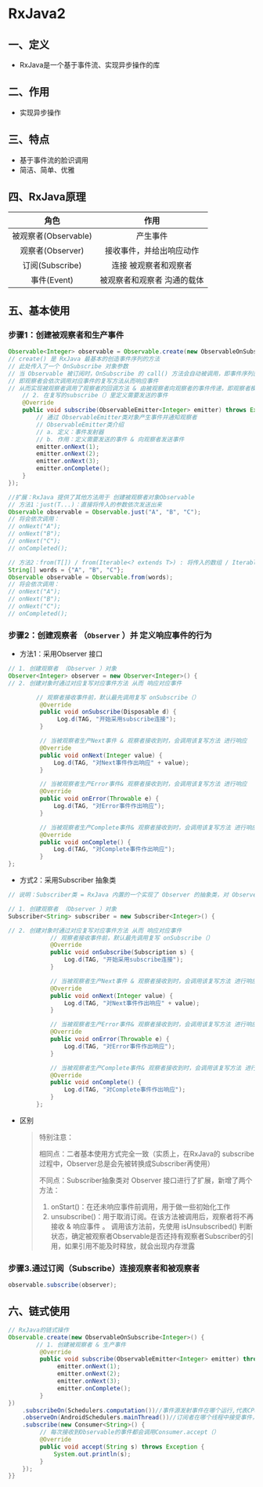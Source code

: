 # RxJava2

## 一、定义

- RxJava是一个基于事件流、实现异步操作的库

## 二、作用

- 实现异步操作

## 三、特点

- 基于事件流的脸识调用
- 简洁、简单、优雅

## 四、RxJava原理

|         角色         |            作用             |
| :------------------: | :-------------------------: |
| 被观察者(Observable) |          产生事件           |
|   观察者(Observer)   |  接收事件，并给出响应动作   |
|   订阅(Subscribe)    |    连接 被观察者和观察者    |
|     事件(Event)      | 被观察者和观察者 沟通的载体 |

## 五、基本使用

### 步骤1：创建被观察者和生产事件

```java
Observable<Integer> observable = Observable.create(new ObservableOnSubscribe<Integer>() {
// create() 是 RxJava 最基本的创造事件序列的方法
// 此处传入了一个 OnSubscribe 对象参数
// 当 Observable 被订阅时，OnSubscribe 的 call() 方法会自动被调用，即事件序列就会依照设定依次被触发
// 即观察者会依次调用对应事件的复写方法从而响应事件
// 从而实现被观察者调用了观察者的回调方法 & 由被观察者向观察者的事件传递，即观察者模式
	// 2. 在复写的subscribe（）里定义需要发送的事件
	@Override
	public void subscribe(ObservableEmitter<Integer> emitter) throws Exception {
    	// 通过 ObservableEmitter类对象产生事件并通知观察者
    	// ObservableEmitter类介绍
    	// a. 定义：事件发射器
    	// b. 作用：定义需要发送的事件 & 向观察者发送事件
        emitter.onNext(1);
        emitter.onNext(2);
        emitter.onNext(3);
        emitter.onComplete();
    }
});
```

```java
//扩展：RxJava 提供了其他方法用于 创建被观察者对象Observable
// 方法1：just(T...)：直接将传入的参数依次发送出来
Observable observable = Observable.just("A", "B", "C");
// 将会依次调用：
// onNext("A");
// onNext("B");
// onNext("C");
// onCompleted();

// 方法2：from(T[]) / from(Iterable<? extends T>) : 将传入的数组 / Iterable 拆分成具体对象后，依次发送出来
String[] words = {"A", "B", "C"};
Observable observable = Observable.from(words);
// 将会依次调用：
// onNext("A");
// onNext("B");
// onNext("C");
// onCompleted();
```

### 步骤2：创建观察者 （`Observer` ）并 定义响应事件的行为

- 方法1：采用Observer 接口

```java
// 1. 创建观察者 （Observer ）对象
Observer<Integer> observer = new Observer<Integer>() {
// 2. 创建对象时通过对应复写对应事件方法 从而 响应对应事件

		// 观察者接收事件前，默认最先调用复写 onSubscribe（）
         @Override
         public void onSubscribe(Disposable d) {
              Log.d(TAG, "开始采用subscribe连接");
         }

         // 当被观察者生产Next事件 & 观察者接收到时，会调用该复写方法 进行响应
         @Override
         public void onNext(Integer value) {
             Log.d(TAG, "对Next事件作出响应" + value);
         }

         // 当被观察者生产Error事件& 观察者接收到时，会调用该复写方法 进行响应
         @Override
         public void onError(Throwable e) {
             Log.d(TAG, "对Error事件作出响应");
         }

         // 当被观察者生产Complete事件& 观察者接收到时，会调用该复写方法 进行响应
         @Override
         public void onComplete() {
             Log.d(TAG, "对Complete事件作出响应");
         }
};
```

- 方式2：采用Subscriber 抽象类

```java
// 说明：Subscriber类 = RxJava 内置的一个实现了 Observer 的抽象类，对 Observer 接口进行了扩展

// 1. 创建观察者 （Observer ）对象
Subscriber<String> subscriber = new Subscriber<Integer>() {

// 2. 创建对象时通过对应复写对应事件方法 从而 响应对应事件
            // 观察者接收事件前，默认最先调用复写 onSubscribe（）
            @Override
            public void onSubscribe(Subscription s) {
                Log.d(TAG, "开始采用subscribe连接");
            }

            // 当被观察者生产Next事件 & 观察者接收到时，会调用该复写方法 进行响应
            @Override
            public void onNext(Integer value) {
                Log.d(TAG, "对Next事件作出响应" + value);
            }

            // 当被观察者生产Error事件& 观察者接收到时，会调用该复写方法 进行响应
            @Override
            public void onError(Throwable e) {
                Log.d(TAG, "对Error事件作出响应");
            }

            // 当被观察者生产Complete事件& 观察者接收到时，会调用该复写方法 进行响应
            @Override
            public void onComplete() {
                Log.d(TAG, "对Complete事件作出响应");
            }
        };


```

- 区别

  > 特别注意：
  >
  > 相同点：二者基本使用方式完全一致（实质上，在RxJava的 subscribe 过程中，Observer总是会先被转换成Subscriber再使用）
  >
  > 不同点：Subscriber抽象类对 Observer 接口进行了扩展，新增了两个方法： 
  >
  > 1. onStart()：在还未响应事件前调用，用于做一些初始化工作 
  > 2. unsubscribe()：用于取消订阅。在该方法被调用后，观察者将不再接收 & 响应事件 。 调用该方法前，先使用 isUnsubscribed() 判断状态，确定被观察者Observable是否还持有观察者Subscriber的引用，如果引用不能及时释放，就会出现内存泄露 

### 步骤3.通过订阅（Subscribe）连接观察者和被观察者

```java
observable.subscribe(observer);
```

## 六、链式使用

```java
// RxJava的链式操作
Observable.create(new ObservableOnSubscribe<Integer>() {
		// 1. 创建被观察者 & 生产事件
         @Override
         public void subscribe(ObservableEmitter<Integer> emitter) throws Exception {
              emitter.onNext(1);
              emitter.onNext(2);
              emitter.onNext(3);
              emitter.onComplete();
         }
}) 
    .subscribeOn(Schedulers.computation())//事件源发射事件在哪个运行,代表CPU计算密集型的操作
    .observeOn(AndroidSchedulers.mainThread())//订阅者在哪个线程中接受事件，主线程
    .subscribe(new Consumer<String>() {
         // 每次接收到Observable的事件都会调用Consumer.accept（）
         @Override
         public void accept(String s) throws Exception {
             System.out.println(s);
         }
    });
}}
```





